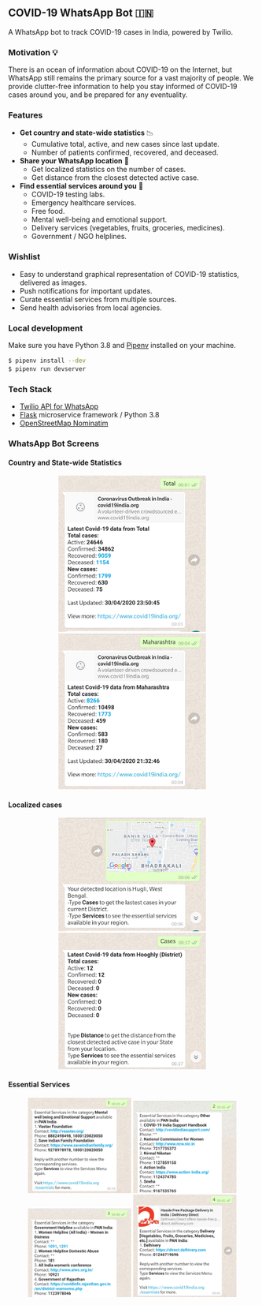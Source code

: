 ## COVID-19 WhatsApp Bot  🇮🇳

A WhatsApp bot to track COVID-19 cases in India, powered by Twilio.

### Motivation 💡

There is an ocean of information about COVID-19 on the Internet, but WhatsApp still remains the primary source for a vast majority of people. We provide clutter-free information to help you stay informed of COVID-19 cases around you, and be prepared for any eventuality.

### Features

- **Get country and state-wide statistics** 📉 
  * Cumulative total, active, and new cases since last update.
  * Number of patients confirmed, recovered, and deceased.
- **Share your WhatsApp location** 📌
  * Get localized statistics on the number of cases.
  * Get distance from the closest detected active case.
- **Find essential services around you** 🏥 
  * COVID-19 testing labs.
  * Emergency healthcare services.
  * Free food.
  * Mental well-being and emotional support.
  * Delivery services (vegetables, fruits, groceries, medicines).
  * Government / NGO helplines.
  
### Wishlist

- Easy to understand graphical representation of COVID-19 statistics, delivered as images.
- Push notifications for important updates.
- Curate essential services from multiple sources.
- Send health advisories from local agencies.

### Local development

Make sure you have Python 3.8 and [Pipenv](https://github.com/pypa/pipenv) installed on your machine.

```sh
$ pipenv install --dev
$ pipenv run devserver
```


### Tech Stack

- [Twilio API for WhatsApp](https://www.twilio.com/whatsapp)
- [Flask](https://flask.palletsprojects.com) microservice framework / Python 3.8
- [OpenStreetMap Nominatim](https://nominatim.openstreetmap.org)

### WhatsApp Bot Screens

#### Country and State-wide Statistics

<p align="center">
  <img src="/assets/total.jpeg" width="300px">
  <img src="/assets/maharashtra.jpeg" width="300px">
</p>

#### Localized cases

<p align="center">
  <img src="/assets/location.jpeg" width="300px">
  <img src="/assets/local_cases.jpeg" width="300px">
</p>

#### Essential Services

<p align="center">
  <img src="/assets/mental_health.jpeg" width="210px">
  <img src="/assets/other_essentials.jpeg" width="210px">
  <img src="/assets/govt_helplines.jpeg" width="210px">
  <img src="/assets/delivery.jpeg" width="210px">
</p>
